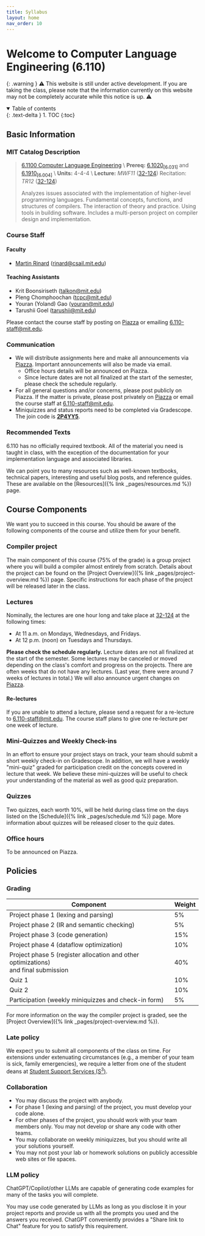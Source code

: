 ```yaml
---
title: Syllabus
layout: home
nav_order: 10
---
```


<h1> Welcome to Computer Language Engineering (6.110) </h1>


{: .warning }
⚠️ This website is still under active development. If you are taking the class, please note that the information currently on this website may not be completely accurate while this notice is up. ⚠️

<details open markdown="block">
  <summary>
    Table of contents
  </summary>
  {: .text-delta }
1. TOC
{:toc}
</details>

## Basic Information

### MIT Catalog Description

> [6.1100 Computer Language Engineering][catalog] \\
> **Prereq:** [6.1020<sub>\[6.031\]</sub>][031] and [6.1910<sub>\[6.004\]</sub>][004] \\
> **Units:** 4-4-4 \\
> **Lecture:** _MWF11_ ([32-124][bldg]) Recitation: _TR12_ ([32-124][bldg])
>
> Analyzes issues associated with the implementation of higher-level programming languages. Fundamental concepts, functions, and structures of compilers. The interaction of theory and practice. Using tools in building software. Includes a multi-person project on compiler design and implementation.

[bldg]: http://whereis.mit.edu/map-jpg?mapterms=32
[catalog]: https://student.mit.edu/catalog/m6a.html#6.1100
[031]: https://student.mit.edu/catalog/m6a.html#6.1020
[004]: https://student.mit.edu/catalog/m6a.html#6.1910

### Course Staff

#### Faculty

- [Martin Rinard](https://people.csail.mit.edu/rinard/) (<rinard@csail.mit.edu>)

#### Teaching Assistants

- Krit Boonsiriseth (<talkon@mit.edu>)
- Pleng Chomphoochan (<tcpc@mit.edu>)
- Youran (Yoland) Gao (<youran@mit.edu>)
- Tarushii Goel (<tarushii@mit.edu>)

Please contact the course staff by posting on [Piazza][piazza] or emailing <6.110-staff@mit.edu>.

### Communication

- We will distribute assignments here and make all announcements via [Piazza][piazza]. Important announcements will also be made via email.
  - Office hours details will be announced on Piazza.
  - Since lecture dates are not all finalized at the start of the semester, please check the schedule regularly.
- For all general questions and/or concerns, please post publicly on Piazza. If the matter is private, please post privately on [Piazza][piazza] or email the course staff at <6.110-staff@mit.edu>.
- Miniquizzes and status reports need to be completed via Gradescope. The join code is __<u>2P4YY5</u>__.

[piazza]: https://piazza.com/class/ls0no6nhtr817n

### Recommended Texts

6.110 has no officially required textbook. All of the material you need is taught in class, with the exception of the documentation for your implementation language and associated libraries.

We can point you to many resources such as well-known textbooks, technical papers, interesting and useful blog posts, and reference guides. These are available on the [Resources]({% link _pages/resources.md %}) page.

## Course Components

We want you to succeed in this course. You should be aware of the following components of the course and utilize them for your benefit.

### Compiler project

The main component of this course (75% of the grade) is a group project where you will build a compiler almost entirely from scratch. Details about the project can be found on the [Project Overview]({% link _pages/project-overview.md %}) page. Specific instructions for each phase of the project will be released later in the class.

### Lectures

Nominally, the lectures are one hour long and take place at [32-124][bldg] at the following times:

- At 11 a.m. on Mondays, Wednesdays, and Fridays.
- At 12 p.m. (noon) on Tuesdays and Thursdays.

 __Please check the schedule regularly.__ Lecture dates are not all finalized at the start of the semester. Some lectures may be canceled or moved depending on the class's comfort and progress on the projects. There are often weeks that do not have any lectures. (Last year, there were around 7 weeks of lectures in total.) We will also announce urgent changes on [Piazza][piazza].

#### Re-lectures

If you are unable to attend a lecture, please send a request for a re-lecture to <6.110-staff@mit.edu>. The course staff plans to give one re-lecture per one week of lecture.

### Mini-Quizzes and Weekly Check-ins

In an effort to ensure your project stays on track, your team should submit a short weekly check-in on Gradescope. In addition, we will have a weekly "mini-quiz" graded for participation credit on the concepts covered in lecture that week. We believe these mini-quizzes will be useful to check your understanding of the material as well as good quiz preparation.

### Quizzes

Two quizzes, each worth 10%, will be held during class time on the days listed on the [Schedule]({% link _pages/schedule.md %}) page. More information about quizzes will be released closer to the quiz dates.

### Office hours

To be announced on Piazza.


## Policies

### Grading

| Component                                                    | Weight |
| ------------------------------------------------------------ | ------ |
| Project phase 1 (lexing and parsing)                         | 5%     |
| Project phase 2 (IR and semantic checking)                   | 5%     |
| Project phase 3 (code generation)                            | 15%    |
| Project phase 4 (dataflow optimization)                      | 10%    |
| Project phase 5 (register allocation and other optimizations) <br/>and final submission | 40%    |
| Quiz 1                                                       | 10%    |
| Quiz 2                                                       | 10%    |
| Participation (weekly miniquizzes and check-in form)         | 5%     |

For more information on the way the compiler project is graded, see the [Project Overview]({% link _pages/project-overview.md %}).

### Late policy

We expect you to submit all components of the class on time. For extensions under extenuating circumstances (e.g., a member of your team is sick, family emergencies), we require a letter from one of the student deans at [Student Support Services (S<sup>3</sup>)][s3].

[s3]: https://studentlife.mit.edu/s3

### Collaboration

- You may discuss the project with anybody.
- For phase 1 (lexing and parsing) of the project, you must develop your code alone.
- For other phases of the project, you should work with your team members only. You may not develop or share any code with other teams.
- You may collaborate on weekly miniquizzes, but you should write all your solutions yourself.
- You may not post your lab or homework solutions on publicly accessible web sites or file spaces.

### LLM policy

ChatGPT/Copilot/other LLMs are capable of generating code examples for many of the tasks you will complete.

You may use code generated by LLMs as long as you disclose it in your project reports and provide us with all the prompts you used and the answers you received. ChatGPT conveniently provides a "Share link to Chat" feature for you to satisfy this requirement.
